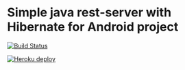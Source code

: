 # Simple java rest-server with Hibernate for Android project

[![Build Status](https://travis-ci.org/bass-2000/remind-server.svg?branch=master)](https://travis-ci.org/bass-2000/remind-server)

[![Heroku deploy](https://heroku-badge.herokuapp.com/?app=remind-server)](https://remind-server.herokuapp.com)